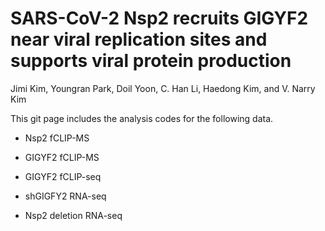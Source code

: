 # SARS-CoV-2 Nsp2 recruits GIGYF2 near viral replication sites and supports viral protein production

Jimi Kim, Youngran Park, Doil Yoon, C. Han Li, Haedong Kim, and V. Narry Kim

This git page includes the analysis codes for the following data.

- Nsp2 fCLIP-MS

- GIGYF2 fCLIP-MS

- GIGYF2 fCLIP-seq

- shGIGFY2 RNA-seq

- Nsp2 deletion RNA-seq
